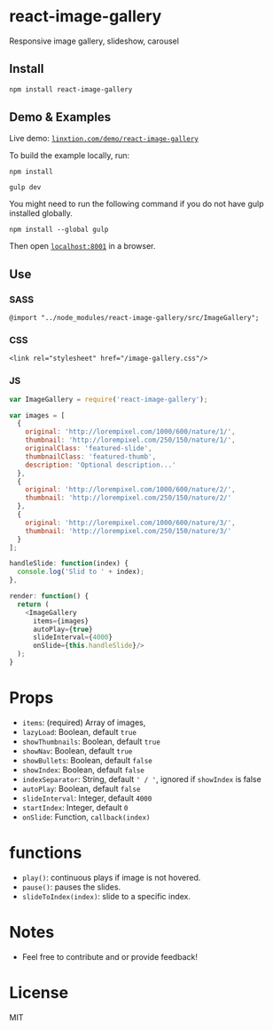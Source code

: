 # react-image-gallery

Responsive image gallery, slideshow, carousel

## Install

```sh
npm install react-image-gallery
```

## Demo & Examples

Live demo: [`linxtion.com/demo/react-image-gallery`](http://linxtion.com/demo/react-image-gallery)

To build the example locally, run:

```
npm install
```
```
gulp dev
```

You might need to run the following command if you do not have gulp installed globally.

```
npm install --global gulp
```

Then open [`localhost:8001`](http://localhost:8001) in a browser.


## Use

### SASS

```
@import "../node_modules/react-image-gallery/src/ImageGallery";
```

### CSS

```
<link rel="stylesheet" href="/image-gallery.css"/>
```

### JS

```js
var ImageGallery = require('react-image-gallery');

var images = [
  {
    original: 'http://lorempixel.com/1000/600/nature/1/',
    thumbnail: 'http://lorempixel.com/250/150/nature/1/',
    originalClass: 'featured-slide',
    thumbnailClass: 'featured-thumb',
    description: 'Optional description...'
  },
  {
    original: 'http://lorempixel.com/1000/600/nature/2/',
    thumbnail: 'http://lorempixel.com/250/150/nature/2/'
  },
  {
    original: 'http://lorempixel.com/1000/600/nature/3/',
    thumbnail: 'http://lorempixel.com/250/150/nature/3/'
  }
];

handleSlide: function(index) {
  console.log('Slid to ' + index);
},

render: function() {
  return (
    <ImageGallery
      items={images}
      autoPlay={true}
      slideInterval={4000}
      onSlide={this.handleSlide}/>
  );
}

```

# Props

* `items`: (required) Array of images,
* `lazyLoad`: Boolean, default `true`
* `showThumbnails`: Boolean, default `true`
* `showNav`: Boolean, default `true`
* `showBullets`: Boolean, default `false`
* `showIndex`: Boolean, default `false`
* `indexSeparator`: String, default `' / '`, ignored if `showIndex` is false
* `autoPlay`: Boolean, default `false`
* `slideInterval`: Integer, default `4000`
* `startIndex`: Integer, default `0`
* `onSlide`: Function, `callback(index)`


# functions

* `play()`: continuous plays if image is not hovered.
* `pause()`: pauses the slides.
* `slideToIndex(index)`: slide to a specific index.

# Notes

* Feel free to contribute and or provide feedback!

# License

MIT
